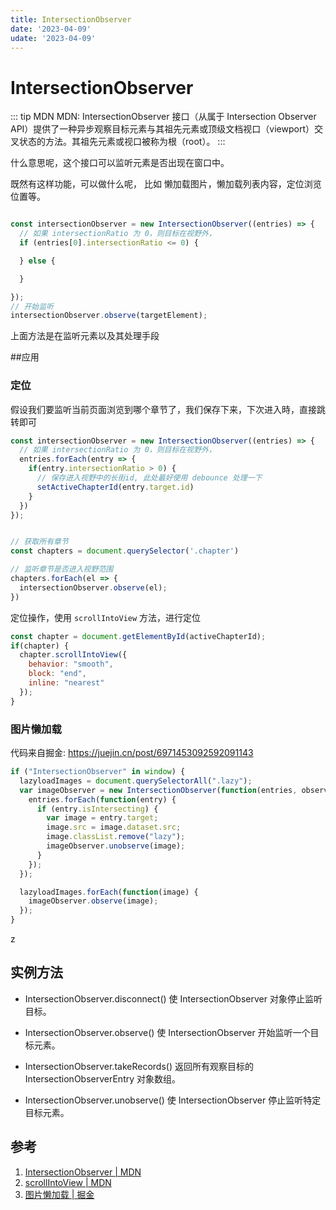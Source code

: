 ```yaml
---
title: IntersectionObserver
date: '2023-04-09'
udate: '2023-04-09'
---
```

# IntersectionObserver
::: tip MDN
MDN: IntersectionObserver 接口（从属于 Intersection Observer API）提供了一种异步观察目标元素与其祖先元素或顶级文档视口（viewport）交叉状态的方法。其祖先元素或视口被称为根（root）。
:::

什么意思呢，这个接口可以监听元素是否出现在窗口中。

既然有这样功能，可以做什么呢， 比如 懒加载图片，懒加载列表内容，定位浏览位置等。


```js

const intersectionObserver = new IntersectionObserver((entries) => {
  // 如果 intersectionRatio 为 0，则目标在视野外，
  if (entries[0].intersectionRatio <= 0) {

  } else {

  }

});
// 开始监听
intersectionObserver.observe(targetElement);
```
上面方法是在监听元素以及其处理手段

##应用

### 定位

假设我们要监听当前页面浏览到哪个章节了，我们保存下来，下次进入時，直接跳转即可

```js
const intersectionObserver = new IntersectionObserver((entries) => {
  // 如果 intersectionRatio 为 0，则目标在视野外，
  entries.forEach(entry => {
    if(entry.intersectionRatio > 0) {
      // 保存进入视野中的长街id, 此处最好使用 debounce 处理一下
      setActiveChapterId(entry.target.id)
    }
  })
});


// 获取所有章节
const chapters = document.querySelector('.chapter')

// 监听章节是否进入视野范围
chapters.forEach(el => {
  intersectionObserver.observe(el);
})

```
定位操作，使用 `scrollIntoView` 方法，进行定位

```js
const chapter = document.getElementById(activeChapterId);
if(chapter) {
  chapter.scrollIntoView({ 
    behavior: "smooth", 
    block: "end", 
    inline: "nearest" 
  });
}
```

### 图片懒加载

代码来自掘金: https://juejin.cn/post/6971453092592091143

```js
if ("IntersectionObserver" in window) {
  lazyloadImages = document.querySelectorAll(".lazy");
  var imageObserver = new IntersectionObserver(function(entries, observer) {
    entries.forEach(function(entry) {
      if (entry.isIntersecting) {
        var image = entry.target;
        image.src = image.dataset.src;
        image.classList.remove("lazy");
        imageObserver.unobserve(image);
      }
    });
  });

  lazyloadImages.forEach(function(image) {
    imageObserver.observe(image);
  });
} 

```
z

## 实例方法
* IntersectionObserver.disconnect() 使 IntersectionObserver 对象停止监听目标。

* IntersectionObserver.observe() 使 IntersectionObserver 开始监听一个目标元素。

* IntersectionObserver.takeRecords() 返回所有观察目标的 IntersectionObserverEntry 对象数组。

* IntersectionObserver.unobserve() 使 IntersectionObserver 停止监听特定目标元素。

## 参考
1. [IntersectionObserver | MDN](https://developer.mozilla.org/zh-CN/docs/Web/API/IntersectionObserver)
2. [scrollIntoView | MDN](https://developer.mozilla.org/zh-CN/docs/Web/API/Element/scrollIntoView)
3. [图片懒加载 | 掘金](https://juejin.cn/post/6971453092592091143)


